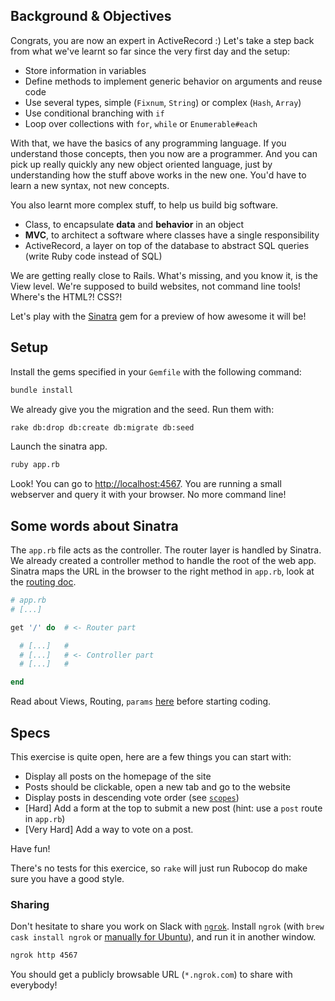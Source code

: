 ## Background & Objectives

Congrats, you are now an expert in ActiveRecord :) Let's take a step back from
what we've learnt so far since the very first day and the setup:

- Store information in variables
- Define methods to implement generic behavior on arguments and reuse code
- Use several types, simple (`Fixnum`, `String`) or complex (`Hash`, `Array`)
- Use conditional branching with `if`
- Loop over collections with `for`, `while` or `Enumerable#each`

With that, we have the basics of any programming language. If you understand those concepts, then you now are a programmer. And you can pick up really quickly any new object oriented language, just by understanding how the stuff above works in the new one. You'd have to learn a new syntax, not new concepts.

You also learnt more complex stuff, to help us build big software.

- Class, to encapsulate **data** and **behavior** in an object
- **MVC**, to architect a software where classes have a single responsibility
- ActiveRecord, a layer on top of the database to abstract SQL queries (write Ruby code instead of SQL)

We are getting really close to Rails. What's missing, and you know it, is the View level.
We're supposed to build websites, not command line tools! Where's the HTML?! CSS?!

Let's play with the [Sinatra](http://www.sinatrarb.com) gem for a preview of how awesome it will be!

## Setup

Install the gems specified in your `Gemfile` with the following command:

```bash
bundle install
```

We already give you the migration and the seed. Run them with:

```bash
rake db:drop db:create db:migrate db:seed
```

Launch the sinatra app.

```bash
ruby app.rb
```

Look! You can go to [http://localhost:4567](http://localhost:4567). You are running a small webserver and query it with your browser. No more command line!

## Some words about Sinatra

The `app.rb` file acts as the controller. The router layer is handled by Sinatra.
We already created a controller method to handle the root of the web app. Sinatra maps the URL in the browser to the right method in `app.rb`, look at the [routing doc](http://www.sinatrarb.com/intro.html#Routes).

```ruby
# app.rb
# [...]

get '/' do  # <- Router part

  # [...]   #
  # [...]   # <- Controller part
  # [...]   #

end
```

Read about Views, Routing, `params` [here](https://github.com/lewagon/sinatra-101#views) before starting coding.

## Specs

This exercise is quite open, here are a few things you can start with:

- Display all posts on the homepage of the site
- Posts should be clickable, open a new tab and go to the website
- Display posts in descending vote order (see [`scopes`](http://guides.rubyonrails.org/active_record_querying.html#scopes))
- [Hard] Add a form at the top to submit a new post (hint: use a `post` route in `app.rb`)
- [Very Hard] Add a way to vote on a post.

Have fun!

There's no tests for this exercice, so `rake` will just run Rubocop do make sure you have a good style.

### Sharing

Don't hesitate to share you work on Slack with [`ngrok`](https://ngrok.com/). Install `ngrok` (with `brew cask install ngrok` or [manually for Ubuntu](https://ngrok.com/download)), and run it
in another window.

```bash
ngrok http 4567
```

You should get a publicly browsable URL (`*.ngrok.com`) to share with everybody!
